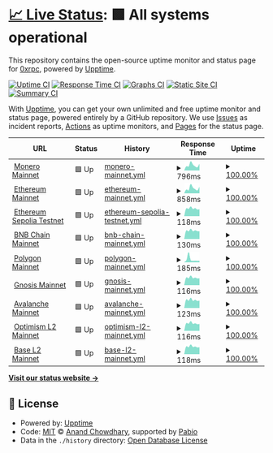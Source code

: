# [📈 Live Status](https://upptime.0xrpc.io): <!--live status--> **🟩 All systems operational**

This repository contains the open-source uptime monitor and status page for [0xrpc](https://upptime.0xrpc.io), powered by [Upptime](https://github.com/upptime/upptime).

[![Uptime CI](https://github.com/0xrpc/upptime/workflows/Uptime%20CI/badge.svg)](https://github.com/0xrpc/upptime/actions?query=workflow%3A%22Uptime+CI%22)
[![Response Time CI](https://github.com/0xrpc/upptime/workflows/Response%20Time%20CI/badge.svg)](https://github.com/0xrpc/upptime/actions?query=workflow%3A%22Response+Time+CI%22)
[![Graphs CI](https://github.com/0xrpc/upptime/workflows/Graphs%20CI/badge.svg)](https://github.com/0xrpc/upptime/actions?query=workflow%3A%22Graphs+CI%22)
[![Static Site CI](https://github.com/0xrpc/upptime/workflows/Static%20Site%20CI/badge.svg)](https://github.com/0xrpc/upptime/actions?query=workflow%3A%22Static+Site+CI%22)
[![Summary CI](https://github.com/0xrpc/upptime/workflows/Summary%20CI/badge.svg)](https://github.com/0xrpc/upptime/actions?query=workflow%3A%22Summary+CI%22)

With [Upptime](https://upptime.js.org), you can get your own unlimited and free uptime monitor and status page, powered entirely by a GitHub repository. We use [Issues](https://github.com/0xrpc/upptime/issues) as incident reports, [Actions](https://github.com/0xrpc/upptime/actions) as uptime monitors, and [Pages](https://upptime.0xrpc.io) for the status page.

<!--start: status pages-->
<!-- This summary is generated by Upptime (https://github.com/upptime/upptime) -->
<!-- Do not edit this manually, your changes will be overwritten -->
<!-- prettier-ignore -->
| URL | Status | History | Response Time | Uptime |
| --- | ------ | ------- | ------------- | ------ |
| <img alt="" src="https://assets.coingecko.com/coins/images/69/standard/monero_logo.png" height="13"> [Monero Mainnet](https://xmr.0xrpc.io/get_height) | 🟩 Up | [monero-mainnet.yml](https://github.com/0xRPC/upptime/commits/HEAD/history/monero-mainnet.yml) | <details><summary><img alt="Response time graph" src="./graphs/monero-mainnet/response-time-week.png" height="20"> 796ms</summary><br><a href="https://upptime.0xrpc.io/history/monero-mainnet"><img alt="Response time 772" src="https://img.shields.io/endpoint?url=https%3A%2F%2Fraw.githubusercontent.com%2F0xRPC%2Fupptime%2FHEAD%2Fapi%2Fmonero-mainnet%2Fresponse-time.json"></a><br><a href="https://upptime.0xrpc.io/history/monero-mainnet"><img alt="24-hour response time 742" src="https://img.shields.io/endpoint?url=https%3A%2F%2Fraw.githubusercontent.com%2F0xRPC%2Fupptime%2FHEAD%2Fapi%2Fmonero-mainnet%2Fresponse-time-day.json"></a><br><a href="https://upptime.0xrpc.io/history/monero-mainnet"><img alt="7-day response time 796" src="https://img.shields.io/endpoint?url=https%3A%2F%2Fraw.githubusercontent.com%2F0xRPC%2Fupptime%2FHEAD%2Fapi%2Fmonero-mainnet%2Fresponse-time-week.json"></a><br><a href="https://upptime.0xrpc.io/history/monero-mainnet"><img alt="30-day response time 772" src="https://img.shields.io/endpoint?url=https%3A%2F%2Fraw.githubusercontent.com%2F0xRPC%2Fupptime%2FHEAD%2Fapi%2Fmonero-mainnet%2Fresponse-time-month.json"></a><br><a href="https://upptime.0xrpc.io/history/monero-mainnet"><img alt="1-year response time 772" src="https://img.shields.io/endpoint?url=https%3A%2F%2Fraw.githubusercontent.com%2F0xRPC%2Fupptime%2FHEAD%2Fapi%2Fmonero-mainnet%2Fresponse-time-year.json"></a></details> | <details><summary><a href="https://upptime.0xrpc.io/history/monero-mainnet">100.00%</a></summary><a href="https://upptime.0xrpc.io/history/monero-mainnet"><img alt="All-time uptime 100.00%" src="https://img.shields.io/endpoint?url=https%3A%2F%2Fraw.githubusercontent.com%2F0xRPC%2Fupptime%2FHEAD%2Fapi%2Fmonero-mainnet%2Fuptime.json"></a><br><a href="https://upptime.0xrpc.io/history/monero-mainnet"><img alt="24-hour uptime 100.00%" src="https://img.shields.io/endpoint?url=https%3A%2F%2Fraw.githubusercontent.com%2F0xRPC%2Fupptime%2FHEAD%2Fapi%2Fmonero-mainnet%2Fuptime-day.json"></a><br><a href="https://upptime.0xrpc.io/history/monero-mainnet"><img alt="7-day uptime 100.00%" src="https://img.shields.io/endpoint?url=https%3A%2F%2Fraw.githubusercontent.com%2F0xRPC%2Fupptime%2FHEAD%2Fapi%2Fmonero-mainnet%2Fuptime-week.json"></a><br><a href="https://upptime.0xrpc.io/history/monero-mainnet"><img alt="30-day uptime 100.00%" src="https://img.shields.io/endpoint?url=https%3A%2F%2Fraw.githubusercontent.com%2F0xRPC%2Fupptime%2FHEAD%2Fapi%2Fmonero-mainnet%2Fuptime-month.json"></a><br><a href="https://upptime.0xrpc.io/history/monero-mainnet"><img alt="1-year uptime 100.00%" src="https://img.shields.io/endpoint?url=https%3A%2F%2Fraw.githubusercontent.com%2F0xRPC%2Fupptime%2FHEAD%2Fapi%2Fmonero-mainnet%2Fuptime-year.json"></a></details>
| <img alt="" src="https://assets.coingecko.com/coins/images/279/standard/ethereum.png" height="13"> [Ethereum Mainnet](https://0xrpc.io/eth/health) | 🟩 Up | [ethereum-mainnet.yml](https://github.com/0xRPC/upptime/commits/HEAD/history/ethereum-mainnet.yml) | <details><summary><img alt="Response time graph" src="./graphs/ethereum-mainnet/response-time-week.png" height="20"> 858ms</summary><br><a href="https://upptime.0xrpc.io/history/ethereum-mainnet"><img alt="Response time 752" src="https://img.shields.io/endpoint?url=https%3A%2F%2Fraw.githubusercontent.com%2F0xRPC%2Fupptime%2FHEAD%2Fapi%2Fethereum-mainnet%2Fresponse-time.json"></a><br><a href="https://upptime.0xrpc.io/history/ethereum-mainnet"><img alt="24-hour response time 962" src="https://img.shields.io/endpoint?url=https%3A%2F%2Fraw.githubusercontent.com%2F0xRPC%2Fupptime%2FHEAD%2Fapi%2Fethereum-mainnet%2Fresponse-time-day.json"></a><br><a href="https://upptime.0xrpc.io/history/ethereum-mainnet"><img alt="7-day response time 858" src="https://img.shields.io/endpoint?url=https%3A%2F%2Fraw.githubusercontent.com%2F0xRPC%2Fupptime%2FHEAD%2Fapi%2Fethereum-mainnet%2Fresponse-time-week.json"></a><br><a href="https://upptime.0xrpc.io/history/ethereum-mainnet"><img alt="30-day response time 752" src="https://img.shields.io/endpoint?url=https%3A%2F%2Fraw.githubusercontent.com%2F0xRPC%2Fupptime%2FHEAD%2Fapi%2Fethereum-mainnet%2Fresponse-time-month.json"></a><br><a href="https://upptime.0xrpc.io/history/ethereum-mainnet"><img alt="1-year response time 752" src="https://img.shields.io/endpoint?url=https%3A%2F%2Fraw.githubusercontent.com%2F0xRPC%2Fupptime%2FHEAD%2Fapi%2Fethereum-mainnet%2Fresponse-time-year.json"></a></details> | <details><summary><a href="https://upptime.0xrpc.io/history/ethereum-mainnet">100.00%</a></summary><a href="https://upptime.0xrpc.io/history/ethereum-mainnet"><img alt="All-time uptime 100.00%" src="https://img.shields.io/endpoint?url=https%3A%2F%2Fraw.githubusercontent.com%2F0xRPC%2Fupptime%2FHEAD%2Fapi%2Fethereum-mainnet%2Fuptime.json"></a><br><a href="https://upptime.0xrpc.io/history/ethereum-mainnet"><img alt="24-hour uptime 100.00%" src="https://img.shields.io/endpoint?url=https%3A%2F%2Fraw.githubusercontent.com%2F0xRPC%2Fupptime%2FHEAD%2Fapi%2Fethereum-mainnet%2Fuptime-day.json"></a><br><a href="https://upptime.0xrpc.io/history/ethereum-mainnet"><img alt="7-day uptime 100.00%" src="https://img.shields.io/endpoint?url=https%3A%2F%2Fraw.githubusercontent.com%2F0xRPC%2Fupptime%2FHEAD%2Fapi%2Fethereum-mainnet%2Fuptime-week.json"></a><br><a href="https://upptime.0xrpc.io/history/ethereum-mainnet"><img alt="30-day uptime 100.00%" src="https://img.shields.io/endpoint?url=https%3A%2F%2Fraw.githubusercontent.com%2F0xRPC%2Fupptime%2FHEAD%2Fapi%2Fethereum-mainnet%2Fuptime-month.json"></a><br><a href="https://upptime.0xrpc.io/history/ethereum-mainnet"><img alt="1-year uptime 100.00%" src="https://img.shields.io/endpoint?url=https%3A%2F%2Fraw.githubusercontent.com%2F0xRPC%2Fupptime%2FHEAD%2Fapi%2Fethereum-mainnet%2Fuptime-year.json"></a></details>
| <img alt="" src="https://assets.coingecko.com/coins/images/279/standard/ethereum.png" height="13"> [Ethereum Sepolia Testnet](https://0xrpc.io/sep/health) | 🟩 Up | [ethereum-sepolia-testnet.yml](https://github.com/0xRPC/upptime/commits/HEAD/history/ethereum-sepolia-testnet.yml) | <details><summary><img alt="Response time graph" src="./graphs/ethereum-sepolia-testnet/response-time-week.png" height="20"> 118ms</summary><br><a href="https://upptime.0xrpc.io/history/ethereum-sepolia-testnet"><img alt="Response time 123" src="https://img.shields.io/endpoint?url=https%3A%2F%2Fraw.githubusercontent.com%2F0xRPC%2Fupptime%2FHEAD%2Fapi%2Fethereum-sepolia-testnet%2Fresponse-time.json"></a><br><a href="https://upptime.0xrpc.io/history/ethereum-sepolia-testnet"><img alt="24-hour response time 106" src="https://img.shields.io/endpoint?url=https%3A%2F%2Fraw.githubusercontent.com%2F0xRPC%2Fupptime%2FHEAD%2Fapi%2Fethereum-sepolia-testnet%2Fresponse-time-day.json"></a><br><a href="https://upptime.0xrpc.io/history/ethereum-sepolia-testnet"><img alt="7-day response time 118" src="https://img.shields.io/endpoint?url=https%3A%2F%2Fraw.githubusercontent.com%2F0xRPC%2Fupptime%2FHEAD%2Fapi%2Fethereum-sepolia-testnet%2Fresponse-time-week.json"></a><br><a href="https://upptime.0xrpc.io/history/ethereum-sepolia-testnet"><img alt="30-day response time 123" src="https://img.shields.io/endpoint?url=https%3A%2F%2Fraw.githubusercontent.com%2F0xRPC%2Fupptime%2FHEAD%2Fapi%2Fethereum-sepolia-testnet%2Fresponse-time-month.json"></a><br><a href="https://upptime.0xrpc.io/history/ethereum-sepolia-testnet"><img alt="1-year response time 123" src="https://img.shields.io/endpoint?url=https%3A%2F%2Fraw.githubusercontent.com%2F0xRPC%2Fupptime%2FHEAD%2Fapi%2Fethereum-sepolia-testnet%2Fresponse-time-year.json"></a></details> | <details><summary><a href="https://upptime.0xrpc.io/history/ethereum-sepolia-testnet">100.00%</a></summary><a href="https://upptime.0xrpc.io/history/ethereum-sepolia-testnet"><img alt="All-time uptime 100.00%" src="https://img.shields.io/endpoint?url=https%3A%2F%2Fraw.githubusercontent.com%2F0xRPC%2Fupptime%2FHEAD%2Fapi%2Fethereum-sepolia-testnet%2Fuptime.json"></a><br><a href="https://upptime.0xrpc.io/history/ethereum-sepolia-testnet"><img alt="24-hour uptime 100.00%" src="https://img.shields.io/endpoint?url=https%3A%2F%2Fraw.githubusercontent.com%2F0xRPC%2Fupptime%2FHEAD%2Fapi%2Fethereum-sepolia-testnet%2Fuptime-day.json"></a><br><a href="https://upptime.0xrpc.io/history/ethereum-sepolia-testnet"><img alt="7-day uptime 100.00%" src="https://img.shields.io/endpoint?url=https%3A%2F%2Fraw.githubusercontent.com%2F0xRPC%2Fupptime%2FHEAD%2Fapi%2Fethereum-sepolia-testnet%2Fuptime-week.json"></a><br><a href="https://upptime.0xrpc.io/history/ethereum-sepolia-testnet"><img alt="30-day uptime 100.00%" src="https://img.shields.io/endpoint?url=https%3A%2F%2Fraw.githubusercontent.com%2F0xRPC%2Fupptime%2FHEAD%2Fapi%2Fethereum-sepolia-testnet%2Fuptime-month.json"></a><br><a href="https://upptime.0xrpc.io/history/ethereum-sepolia-testnet"><img alt="1-year uptime 100.00%" src="https://img.shields.io/endpoint?url=https%3A%2F%2Fraw.githubusercontent.com%2F0xRPC%2Fupptime%2FHEAD%2Fapi%2Fethereum-sepolia-testnet%2Fuptime-year.json"></a></details>
| <img alt="" src="https://assets.coingecko.com/coins/images/825/standard/bnb-icon2_2x.png" height="13"> [BNB Chain Mainnet](https://0xrpc.io/bnb/health) | 🟩 Up | [bnb-chain-mainnet.yml](https://github.com/0xRPC/upptime/commits/HEAD/history/bnb-chain-mainnet.yml) | <details><summary><img alt="Response time graph" src="./graphs/bnb-chain-mainnet/response-time-week.png" height="20"> 130ms</summary><br><a href="https://upptime.0xrpc.io/history/bnb-chain-mainnet"><img alt="Response time 140" src="https://img.shields.io/endpoint?url=https%3A%2F%2Fraw.githubusercontent.com%2F0xRPC%2Fupptime%2FHEAD%2Fapi%2Fbnb-chain-mainnet%2Fresponse-time.json"></a><br><a href="https://upptime.0xrpc.io/history/bnb-chain-mainnet"><img alt="24-hour response time 123" src="https://img.shields.io/endpoint?url=https%3A%2F%2Fraw.githubusercontent.com%2F0xRPC%2Fupptime%2FHEAD%2Fapi%2Fbnb-chain-mainnet%2Fresponse-time-day.json"></a><br><a href="https://upptime.0xrpc.io/history/bnb-chain-mainnet"><img alt="7-day response time 130" src="https://img.shields.io/endpoint?url=https%3A%2F%2Fraw.githubusercontent.com%2F0xRPC%2Fupptime%2FHEAD%2Fapi%2Fbnb-chain-mainnet%2Fresponse-time-week.json"></a><br><a href="https://upptime.0xrpc.io/history/bnb-chain-mainnet"><img alt="30-day response time 140" src="https://img.shields.io/endpoint?url=https%3A%2F%2Fraw.githubusercontent.com%2F0xRPC%2Fupptime%2FHEAD%2Fapi%2Fbnb-chain-mainnet%2Fresponse-time-month.json"></a><br><a href="https://upptime.0xrpc.io/history/bnb-chain-mainnet"><img alt="1-year response time 140" src="https://img.shields.io/endpoint?url=https%3A%2F%2Fraw.githubusercontent.com%2F0xRPC%2Fupptime%2FHEAD%2Fapi%2Fbnb-chain-mainnet%2Fresponse-time-year.json"></a></details> | <details><summary><a href="https://upptime.0xrpc.io/history/bnb-chain-mainnet">100.00%</a></summary><a href="https://upptime.0xrpc.io/history/bnb-chain-mainnet"><img alt="All-time uptime 96.03%" src="https://img.shields.io/endpoint?url=https%3A%2F%2Fraw.githubusercontent.com%2F0xRPC%2Fupptime%2FHEAD%2Fapi%2Fbnb-chain-mainnet%2Fuptime.json"></a><br><a href="https://upptime.0xrpc.io/history/bnb-chain-mainnet"><img alt="24-hour uptime 100.00%" src="https://img.shields.io/endpoint?url=https%3A%2F%2Fraw.githubusercontent.com%2F0xRPC%2Fupptime%2FHEAD%2Fapi%2Fbnb-chain-mainnet%2Fuptime-day.json"></a><br><a href="https://upptime.0xrpc.io/history/bnb-chain-mainnet"><img alt="7-day uptime 100.00%" src="https://img.shields.io/endpoint?url=https%3A%2F%2Fraw.githubusercontent.com%2F0xRPC%2Fupptime%2FHEAD%2Fapi%2Fbnb-chain-mainnet%2Fuptime-week.json"></a><br><a href="https://upptime.0xrpc.io/history/bnb-chain-mainnet"><img alt="30-day uptime 96.03%" src="https://img.shields.io/endpoint?url=https%3A%2F%2Fraw.githubusercontent.com%2F0xRPC%2Fupptime%2FHEAD%2Fapi%2Fbnb-chain-mainnet%2Fuptime-month.json"></a><br><a href="https://upptime.0xrpc.io/history/bnb-chain-mainnet"><img alt="1-year uptime 96.03%" src="https://img.shields.io/endpoint?url=https%3A%2F%2Fraw.githubusercontent.com%2F0xRPC%2Fupptime%2FHEAD%2Fapi%2Fbnb-chain-mainnet%2Fuptime-year.json"></a></details>
| <img alt="" src="https://assets.coingecko.com/coins/images/32440/standard/polygon.png" height="13"> [Polygon Mainnet](https://0xrpc.io/pol/health) | 🟩 Up | [polygon-mainnet.yml](https://github.com/0xRPC/upptime/commits/HEAD/history/polygon-mainnet.yml) | <details><summary><img alt="Response time graph" src="./graphs/polygon-mainnet/response-time-week.png" height="20"> 185ms</summary><br><a href="https://upptime.0xrpc.io/history/polygon-mainnet"><img alt="Response time 247" src="https://img.shields.io/endpoint?url=https%3A%2F%2Fraw.githubusercontent.com%2F0xRPC%2Fupptime%2FHEAD%2Fapi%2Fpolygon-mainnet%2Fresponse-time.json"></a><br><a href="https://upptime.0xrpc.io/history/polygon-mainnet"><img alt="24-hour response time 170" src="https://img.shields.io/endpoint?url=https%3A%2F%2Fraw.githubusercontent.com%2F0xRPC%2Fupptime%2FHEAD%2Fapi%2Fpolygon-mainnet%2Fresponse-time-day.json"></a><br><a href="https://upptime.0xrpc.io/history/polygon-mainnet"><img alt="7-day response time 185" src="https://img.shields.io/endpoint?url=https%3A%2F%2Fraw.githubusercontent.com%2F0xRPC%2Fupptime%2FHEAD%2Fapi%2Fpolygon-mainnet%2Fresponse-time-week.json"></a><br><a href="https://upptime.0xrpc.io/history/polygon-mainnet"><img alt="30-day response time 247" src="https://img.shields.io/endpoint?url=https%3A%2F%2Fraw.githubusercontent.com%2F0xRPC%2Fupptime%2FHEAD%2Fapi%2Fpolygon-mainnet%2Fresponse-time-month.json"></a><br><a href="https://upptime.0xrpc.io/history/polygon-mainnet"><img alt="1-year response time 247" src="https://img.shields.io/endpoint?url=https%3A%2F%2Fraw.githubusercontent.com%2F0xRPC%2Fupptime%2FHEAD%2Fapi%2Fpolygon-mainnet%2Fresponse-time-year.json"></a></details> | <details><summary><a href="https://upptime.0xrpc.io/history/polygon-mainnet">100.00%</a></summary><a href="https://upptime.0xrpc.io/history/polygon-mainnet"><img alt="All-time uptime 99.90%" src="https://img.shields.io/endpoint?url=https%3A%2F%2Fraw.githubusercontent.com%2F0xRPC%2Fupptime%2FHEAD%2Fapi%2Fpolygon-mainnet%2Fuptime.json"></a><br><a href="https://upptime.0xrpc.io/history/polygon-mainnet"><img alt="24-hour uptime 100.00%" src="https://img.shields.io/endpoint?url=https%3A%2F%2Fraw.githubusercontent.com%2F0xRPC%2Fupptime%2FHEAD%2Fapi%2Fpolygon-mainnet%2Fuptime-day.json"></a><br><a href="https://upptime.0xrpc.io/history/polygon-mainnet"><img alt="7-day uptime 100.00%" src="https://img.shields.io/endpoint?url=https%3A%2F%2Fraw.githubusercontent.com%2F0xRPC%2Fupptime%2FHEAD%2Fapi%2Fpolygon-mainnet%2Fuptime-week.json"></a><br><a href="https://upptime.0xrpc.io/history/polygon-mainnet"><img alt="30-day uptime 99.90%" src="https://img.shields.io/endpoint?url=https%3A%2F%2Fraw.githubusercontent.com%2F0xRPC%2Fupptime%2FHEAD%2Fapi%2Fpolygon-mainnet%2Fuptime-month.json"></a><br><a href="https://upptime.0xrpc.io/history/polygon-mainnet"><img alt="1-year uptime 99.90%" src="https://img.shields.io/endpoint?url=https%3A%2F%2Fraw.githubusercontent.com%2F0xRPC%2Fupptime%2FHEAD%2Fapi%2Fpolygon-mainnet%2Fuptime-year.json"></a></details>
| <img alt="" src="https://assets.coingecko.com/coins/images/662/standard/logo_square_simple_300px.png" height="13"> [Gnosis Mainnet](https://0xrpc.io/gno/health) | 🟩 Up | [gnosis-mainnet.yml](https://github.com/0xRPC/upptime/commits/HEAD/history/gnosis-mainnet.yml) | <details><summary><img alt="Response time graph" src="./graphs/gnosis-mainnet/response-time-week.png" height="20"> 116ms</summary><br><a href="https://upptime.0xrpc.io/history/gnosis-mainnet"><img alt="Response time 121" src="https://img.shields.io/endpoint?url=https%3A%2F%2Fraw.githubusercontent.com%2F0xRPC%2Fupptime%2FHEAD%2Fapi%2Fgnosis-mainnet%2Fresponse-time.json"></a><br><a href="https://upptime.0xrpc.io/history/gnosis-mainnet"><img alt="24-hour response time 106" src="https://img.shields.io/endpoint?url=https%3A%2F%2Fraw.githubusercontent.com%2F0xRPC%2Fupptime%2FHEAD%2Fapi%2Fgnosis-mainnet%2Fresponse-time-day.json"></a><br><a href="https://upptime.0xrpc.io/history/gnosis-mainnet"><img alt="7-day response time 116" src="https://img.shields.io/endpoint?url=https%3A%2F%2Fraw.githubusercontent.com%2F0xRPC%2Fupptime%2FHEAD%2Fapi%2Fgnosis-mainnet%2Fresponse-time-week.json"></a><br><a href="https://upptime.0xrpc.io/history/gnosis-mainnet"><img alt="30-day response time 121" src="https://img.shields.io/endpoint?url=https%3A%2F%2Fraw.githubusercontent.com%2F0xRPC%2Fupptime%2FHEAD%2Fapi%2Fgnosis-mainnet%2Fresponse-time-month.json"></a><br><a href="https://upptime.0xrpc.io/history/gnosis-mainnet"><img alt="1-year response time 121" src="https://img.shields.io/endpoint?url=https%3A%2F%2Fraw.githubusercontent.com%2F0xRPC%2Fupptime%2FHEAD%2Fapi%2Fgnosis-mainnet%2Fresponse-time-year.json"></a></details> | <details><summary><a href="https://upptime.0xrpc.io/history/gnosis-mainnet">100.00%</a></summary><a href="https://upptime.0xrpc.io/history/gnosis-mainnet"><img alt="All-time uptime 100.00%" src="https://img.shields.io/endpoint?url=https%3A%2F%2Fraw.githubusercontent.com%2F0xRPC%2Fupptime%2FHEAD%2Fapi%2Fgnosis-mainnet%2Fuptime.json"></a><br><a href="https://upptime.0xrpc.io/history/gnosis-mainnet"><img alt="24-hour uptime 100.00%" src="https://img.shields.io/endpoint?url=https%3A%2F%2Fraw.githubusercontent.com%2F0xRPC%2Fupptime%2FHEAD%2Fapi%2Fgnosis-mainnet%2Fuptime-day.json"></a><br><a href="https://upptime.0xrpc.io/history/gnosis-mainnet"><img alt="7-day uptime 100.00%" src="https://img.shields.io/endpoint?url=https%3A%2F%2Fraw.githubusercontent.com%2F0xRPC%2Fupptime%2FHEAD%2Fapi%2Fgnosis-mainnet%2Fuptime-week.json"></a><br><a href="https://upptime.0xrpc.io/history/gnosis-mainnet"><img alt="30-day uptime 100.00%" src="https://img.shields.io/endpoint?url=https%3A%2F%2Fraw.githubusercontent.com%2F0xRPC%2Fupptime%2FHEAD%2Fapi%2Fgnosis-mainnet%2Fuptime-month.json"></a><br><a href="https://upptime.0xrpc.io/history/gnosis-mainnet"><img alt="1-year uptime 100.00%" src="https://img.shields.io/endpoint?url=https%3A%2F%2Fraw.githubusercontent.com%2F0xRPC%2Fupptime%2FHEAD%2Fapi%2Fgnosis-mainnet%2Fuptime-year.json"></a></details>
| <img alt="" src="https://assets.coingecko.com/coins/images/12559/standard/Avalanche_Circle_RedWhite_Trans.png" height="13"> [Avalanche Mainnet](https://0xrpc.io/avax/health) | 🟩 Up | [avalanche-mainnet.yml](https://github.com/0xRPC/upptime/commits/HEAD/history/avalanche-mainnet.yml) | <details><summary><img alt="Response time graph" src="./graphs/avalanche-mainnet/response-time-week.png" height="20"> 123ms</summary><br><a href="https://upptime.0xrpc.io/history/avalanche-mainnet"><img alt="Response time 129" src="https://img.shields.io/endpoint?url=https%3A%2F%2Fraw.githubusercontent.com%2F0xRPC%2Fupptime%2FHEAD%2Fapi%2Favalanche-mainnet%2Fresponse-time.json"></a><br><a href="https://upptime.0xrpc.io/history/avalanche-mainnet"><img alt="24-hour response time 115" src="https://img.shields.io/endpoint?url=https%3A%2F%2Fraw.githubusercontent.com%2F0xRPC%2Fupptime%2FHEAD%2Fapi%2Favalanche-mainnet%2Fresponse-time-day.json"></a><br><a href="https://upptime.0xrpc.io/history/avalanche-mainnet"><img alt="7-day response time 123" src="https://img.shields.io/endpoint?url=https%3A%2F%2Fraw.githubusercontent.com%2F0xRPC%2Fupptime%2FHEAD%2Fapi%2Favalanche-mainnet%2Fresponse-time-week.json"></a><br><a href="https://upptime.0xrpc.io/history/avalanche-mainnet"><img alt="30-day response time 129" src="https://img.shields.io/endpoint?url=https%3A%2F%2Fraw.githubusercontent.com%2F0xRPC%2Fupptime%2FHEAD%2Fapi%2Favalanche-mainnet%2Fresponse-time-month.json"></a><br><a href="https://upptime.0xrpc.io/history/avalanche-mainnet"><img alt="1-year response time 129" src="https://img.shields.io/endpoint?url=https%3A%2F%2Fraw.githubusercontent.com%2F0xRPC%2Fupptime%2FHEAD%2Fapi%2Favalanche-mainnet%2Fresponse-time-year.json"></a></details> | <details><summary><a href="https://upptime.0xrpc.io/history/avalanche-mainnet">100.00%</a></summary><a href="https://upptime.0xrpc.io/history/avalanche-mainnet"><img alt="All-time uptime 100.00%" src="https://img.shields.io/endpoint?url=https%3A%2F%2Fraw.githubusercontent.com%2F0xRPC%2Fupptime%2FHEAD%2Fapi%2Favalanche-mainnet%2Fuptime.json"></a><br><a href="https://upptime.0xrpc.io/history/avalanche-mainnet"><img alt="24-hour uptime 100.00%" src="https://img.shields.io/endpoint?url=https%3A%2F%2Fraw.githubusercontent.com%2F0xRPC%2Fupptime%2FHEAD%2Fapi%2Favalanche-mainnet%2Fuptime-day.json"></a><br><a href="https://upptime.0xrpc.io/history/avalanche-mainnet"><img alt="7-day uptime 100.00%" src="https://img.shields.io/endpoint?url=https%3A%2F%2Fraw.githubusercontent.com%2F0xRPC%2Fupptime%2FHEAD%2Fapi%2Favalanche-mainnet%2Fuptime-week.json"></a><br><a href="https://upptime.0xrpc.io/history/avalanche-mainnet"><img alt="30-day uptime 100.00%" src="https://img.shields.io/endpoint?url=https%3A%2F%2Fraw.githubusercontent.com%2F0xRPC%2Fupptime%2FHEAD%2Fapi%2Favalanche-mainnet%2Fuptime-month.json"></a><br><a href="https://upptime.0xrpc.io/history/avalanche-mainnet"><img alt="1-year uptime 100.00%" src="https://img.shields.io/endpoint?url=https%3A%2F%2Fraw.githubusercontent.com%2F0xRPC%2Fupptime%2FHEAD%2Fapi%2Favalanche-mainnet%2Fuptime-year.json"></a></details>
| <img alt="" src="https://assets.coingecko.com/coins/images/25244/standard/Optimism.png" height="13"> [Optimism L2 Mainnet](https://0xrpc.io/op/health) | 🟩 Up | [optimism-l2-mainnet.yml](https://github.com/0xRPC/upptime/commits/HEAD/history/optimism-l2-mainnet.yml) | <details><summary><img alt="Response time graph" src="./graphs/optimism-l2-mainnet/response-time-week.png" height="20"> 116ms</summary><br><a href="https://upptime.0xrpc.io/history/optimism-l2-mainnet"><img alt="Response time 122" src="https://img.shields.io/endpoint?url=https%3A%2F%2Fraw.githubusercontent.com%2F0xRPC%2Fupptime%2FHEAD%2Fapi%2Foptimism-l2-mainnet%2Fresponse-time.json"></a><br><a href="https://upptime.0xrpc.io/history/optimism-l2-mainnet"><img alt="24-hour response time 106" src="https://img.shields.io/endpoint?url=https%3A%2F%2Fraw.githubusercontent.com%2F0xRPC%2Fupptime%2FHEAD%2Fapi%2Foptimism-l2-mainnet%2Fresponse-time-day.json"></a><br><a href="https://upptime.0xrpc.io/history/optimism-l2-mainnet"><img alt="7-day response time 116" src="https://img.shields.io/endpoint?url=https%3A%2F%2Fraw.githubusercontent.com%2F0xRPC%2Fupptime%2FHEAD%2Fapi%2Foptimism-l2-mainnet%2Fresponse-time-week.json"></a><br><a href="https://upptime.0xrpc.io/history/optimism-l2-mainnet"><img alt="30-day response time 122" src="https://img.shields.io/endpoint?url=https%3A%2F%2Fraw.githubusercontent.com%2F0xRPC%2Fupptime%2FHEAD%2Fapi%2Foptimism-l2-mainnet%2Fresponse-time-month.json"></a><br><a href="https://upptime.0xrpc.io/history/optimism-l2-mainnet"><img alt="1-year response time 122" src="https://img.shields.io/endpoint?url=https%3A%2F%2Fraw.githubusercontent.com%2F0xRPC%2Fupptime%2FHEAD%2Fapi%2Foptimism-l2-mainnet%2Fresponse-time-year.json"></a></details> | <details><summary><a href="https://upptime.0xrpc.io/history/optimism-l2-mainnet">100.00%</a></summary><a href="https://upptime.0xrpc.io/history/optimism-l2-mainnet"><img alt="All-time uptime 100.00%" src="https://img.shields.io/endpoint?url=https%3A%2F%2Fraw.githubusercontent.com%2F0xRPC%2Fupptime%2FHEAD%2Fapi%2Foptimism-l2-mainnet%2Fuptime.json"></a><br><a href="https://upptime.0xrpc.io/history/optimism-l2-mainnet"><img alt="24-hour uptime 100.00%" src="https://img.shields.io/endpoint?url=https%3A%2F%2Fraw.githubusercontent.com%2F0xRPC%2Fupptime%2FHEAD%2Fapi%2Foptimism-l2-mainnet%2Fuptime-day.json"></a><br><a href="https://upptime.0xrpc.io/history/optimism-l2-mainnet"><img alt="7-day uptime 100.00%" src="https://img.shields.io/endpoint?url=https%3A%2F%2Fraw.githubusercontent.com%2F0xRPC%2Fupptime%2FHEAD%2Fapi%2Foptimism-l2-mainnet%2Fuptime-week.json"></a><br><a href="https://upptime.0xrpc.io/history/optimism-l2-mainnet"><img alt="30-day uptime 100.00%" src="https://img.shields.io/endpoint?url=https%3A%2F%2Fraw.githubusercontent.com%2F0xRPC%2Fupptime%2FHEAD%2Fapi%2Foptimism-l2-mainnet%2Fuptime-month.json"></a><br><a href="https://upptime.0xrpc.io/history/optimism-l2-mainnet"><img alt="1-year uptime 100.00%" src="https://img.shields.io/endpoint?url=https%3A%2F%2Fraw.githubusercontent.com%2F0xRPC%2Fupptime%2FHEAD%2Fapi%2Foptimism-l2-mainnet%2Fuptime-year.json"></a></details>
| <img alt="" src="https://raw.githubusercontent.com/base-org/brand-kit/refs/heads/main/logo/symbol/Base_Symbol_Blue.png" height="13"> [Base L2 Mainnet](https://0xrpc.io/base/health) | 🟩 Up | [base-l2-mainnet.yml](https://github.com/0xRPC/upptime/commits/HEAD/history/base-l2-mainnet.yml) | <details><summary><img alt="Response time graph" src="./graphs/base-l2-mainnet/response-time-week.png" height="20"> 118ms</summary><br><a href="https://upptime.0xrpc.io/history/base-l2-mainnet"><img alt="Response time 122" src="https://img.shields.io/endpoint?url=https%3A%2F%2Fraw.githubusercontent.com%2F0xRPC%2Fupptime%2FHEAD%2Fapi%2Fbase-l2-mainnet%2Fresponse-time.json"></a><br><a href="https://upptime.0xrpc.io/history/base-l2-mainnet"><img alt="24-hour response time 109" src="https://img.shields.io/endpoint?url=https%3A%2F%2Fraw.githubusercontent.com%2F0xRPC%2Fupptime%2FHEAD%2Fapi%2Fbase-l2-mainnet%2Fresponse-time-day.json"></a><br><a href="https://upptime.0xrpc.io/history/base-l2-mainnet"><img alt="7-day response time 118" src="https://img.shields.io/endpoint?url=https%3A%2F%2Fraw.githubusercontent.com%2F0xRPC%2Fupptime%2FHEAD%2Fapi%2Fbase-l2-mainnet%2Fresponse-time-week.json"></a><br><a href="https://upptime.0xrpc.io/history/base-l2-mainnet"><img alt="30-day response time 122" src="https://img.shields.io/endpoint?url=https%3A%2F%2Fraw.githubusercontent.com%2F0xRPC%2Fupptime%2FHEAD%2Fapi%2Fbase-l2-mainnet%2Fresponse-time-month.json"></a><br><a href="https://upptime.0xrpc.io/history/base-l2-mainnet"><img alt="1-year response time 122" src="https://img.shields.io/endpoint?url=https%3A%2F%2Fraw.githubusercontent.com%2F0xRPC%2Fupptime%2FHEAD%2Fapi%2Fbase-l2-mainnet%2Fresponse-time-year.json"></a></details> | <details><summary><a href="https://upptime.0xrpc.io/history/base-l2-mainnet">100.00%</a></summary><a href="https://upptime.0xrpc.io/history/base-l2-mainnet"><img alt="All-time uptime 100.00%" src="https://img.shields.io/endpoint?url=https%3A%2F%2Fraw.githubusercontent.com%2F0xRPC%2Fupptime%2FHEAD%2Fapi%2Fbase-l2-mainnet%2Fuptime.json"></a><br><a href="https://upptime.0xrpc.io/history/base-l2-mainnet"><img alt="24-hour uptime 100.00%" src="https://img.shields.io/endpoint?url=https%3A%2F%2Fraw.githubusercontent.com%2F0xRPC%2Fupptime%2FHEAD%2Fapi%2Fbase-l2-mainnet%2Fuptime-day.json"></a><br><a href="https://upptime.0xrpc.io/history/base-l2-mainnet"><img alt="7-day uptime 100.00%" src="https://img.shields.io/endpoint?url=https%3A%2F%2Fraw.githubusercontent.com%2F0xRPC%2Fupptime%2FHEAD%2Fapi%2Fbase-l2-mainnet%2Fuptime-week.json"></a><br><a href="https://upptime.0xrpc.io/history/base-l2-mainnet"><img alt="30-day uptime 100.00%" src="https://img.shields.io/endpoint?url=https%3A%2F%2Fraw.githubusercontent.com%2F0xRPC%2Fupptime%2FHEAD%2Fapi%2Fbase-l2-mainnet%2Fuptime-month.json"></a><br><a href="https://upptime.0xrpc.io/history/base-l2-mainnet"><img alt="1-year uptime 100.00%" src="https://img.shields.io/endpoint?url=https%3A%2F%2Fraw.githubusercontent.com%2F0xRPC%2Fupptime%2FHEAD%2Fapi%2Fbase-l2-mainnet%2Fuptime-year.json"></a></details>

<!--end: status pages-->

[**Visit our status website →**](https://upptime.0xrpc.io)

## 📄 License

- Powered by: [Upptime](https://github.com/upptime/upptime)
- Code: [MIT](./LICENSE) © [Anand Chowdhary](https://anandchowdhary.com), supported by [Pabio](https://pabio.com)
- Data in the `./history` directory: [Open Database License](https://opendatacommons.org/licenses/odbl/1-0/)
